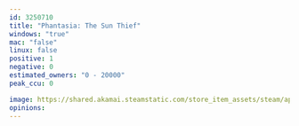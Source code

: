 ```yaml
---
id: 3250710
title: "Phantasia: The Sun Thief"
windows: "true"
mac: "false"
linux: false
positive: 1
negative: 0
estimated_owners: "0 - 20000"
peak_ccu: 0

image: https://shared.akamai.steamstatic.com/store_item_assets/steam/apps/3250710/header.jpg?t=1734300322
opinions:
---
```


